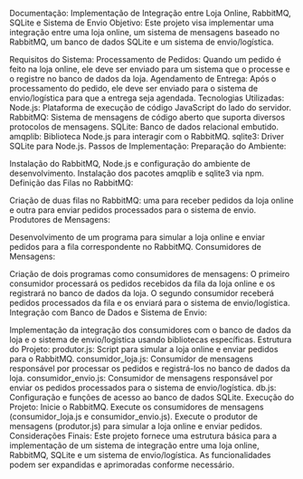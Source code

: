 Documentação: Implementação de Integração entre Loja Online, RabbitMQ, SQLite e Sistema de Envio
Objetivo:
Este projeto visa implementar uma integração entre uma loja online, um sistema de mensagens baseado no RabbitMQ, um banco de dados SQLite e um sistema de envio/logística.

Requisitos do Sistema:
Processamento de Pedidos:
Quando um pedido é feito na loja online, ele deve ser enviado para um sistema que o processe e o registre no banco de dados da loja.
Agendamento de Entrega:
Após o processamento do pedido, ele deve ser enviado para o sistema de envio/logística para que a entrega seja agendada.
Tecnologias Utilizadas:
Node.js: Plataforma de execução de código JavaScript do lado do servidor.
RabbitMQ: Sistema de mensagens de código aberto que suporta diversos protocolos de mensagens.
SQLite: Banco de dados relacional embutido.
amqplib: Biblioteca Node.js para interagir com o RabbitMQ.
sqlite3: Driver SQLite para Node.js.
Passos de Implementação:
Preparação do Ambiente:

Instalação do RabbitMQ, Node.js e configuração do ambiente de desenvolvimento.
Instalação dos pacotes amqplib e sqlite3 via npm.
Definição das Filas no RabbitMQ:

Criação de duas filas no RabbitMQ: uma para receber pedidos da loja online e outra para enviar pedidos processados para o sistema de envio.
Produtores de Mensagens:

Desenvolvimento de um programa para simular a loja online e enviar pedidos para a fila correspondente no RabbitMQ.
Consumidores de Mensagens:

Criação de dois programas como consumidores de mensagens:
O primeiro consumidor processará os pedidos recebidos da fila da loja online e os registrará no banco de dados da loja.
O segundo consumidor receberá pedidos processados da fila e os enviará para o sistema de envio/logística.
Integração com Banco de Dados e Sistema de Envio:

Implementação da integração dos consumidores com o banco de dados da loja e o sistema de envio/logística usando bibliotecas específicas.
Estrutura do Projeto:
produtor.js: Script para simular a loja online e enviar pedidos para o RabbitMQ.
consumidor_loja.js: Consumidor de mensagens responsável por processar os pedidos e registrá-los no banco de dados da loja.
consumidor_envio.js: Consumidor de mensagens responsável por enviar os pedidos processados para o sistema de envio/logística.
db.js: Configuração e funções de acesso ao banco de dados SQLite.
Execução do Projeto:
Inicie o RabbitMQ.
Execute os consumidores de mensagens (consumidor_loja.js e consumidor_envio.js).
Execute o produtor de mensagens (produtor.js) para simular a loja online e enviar pedidos.
Considerações Finais:
Este projeto fornece uma estrutura básica para a implementação de um sistema de integração entre uma loja online, RabbitMQ, SQLite e um sistema de envio/logística. As funcionalidades podem ser expandidas e aprimoradas conforme necessário.